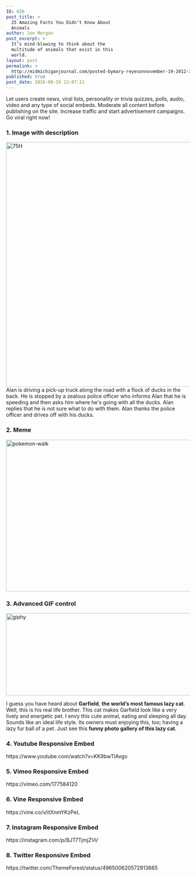```yaml
---
ID: 636
post_title: >
  25 Amazing Facts You Didn’t Know About
  Animals
author: Jon Morgan
post_excerpt: >
  It’s mind-blowing to think about the
  multitude of animals that exist in this
  world.
layout: post
permalink: >
  http://midmichiganjournal.com/posted-bymary-reyesonnovember-19-2012-3595sharesshare-on-facebookshare-on-twittershare-on-googleshare-on-pinterestits-mind-blowing-to-think-about-the-multitude-of-animals-that-exist-in-th
published: true
post_date: 2016-08-19 12:07:11
---
```

<p class="p1"><span class="s1">Let users create news, viral lists, personality or trivia quizzes, polls, audio, video and any type of social embeds. Moderate all content before publishing on the site. Increase traffic and start advertisement campaigns. Go viral right now!</span></p>

<h3>1. Image with description</h3>
<img class="aligncenter size-full wp-image-894" src="http://boombox.px-lab.com/lonely-panda/wp-content/uploads/sites/2/2016/08/75H.jpg" alt="75H" width="1000" height="669" />Alan is driving a pick-up truck along the road with a flock of ducks in the back. He is stopped by a zealous police officer who informs Alan that he is speeding and then asks him where he's going with all the ducks. Alan replies that he is not sure what to do with them. Alan thanks the police officer and drives off with his ducks.
<h3>2. Meme</h3>
<img class="aligncenter size-full wp-image-1249" src="http://boombox.px-lab.com/lonely-panda/wp-content/uploads/sites/2/2016/08/pokemon-walk.jpg" alt="pokemon-walk" width="754" height="415" />
<h3>3. Advanced GIF control</h3>
<img class="aligncenter size-full wp-image-1146" src="http://boombox.px-lab.com/lonely-panda/wp-content/uploads/sites/2/2016/08/giphy-1.gif" alt="giphy" width="754" height="225" />
<p class="p1"><span class="s1">I guess you have heard about <b>Garfield</b>, <b>the world’s most famous lazy cat</b>. Well, this is his real life brother. This cat makes Garfield look like a very lively and energetic pet. I envy this cute animal, eating and sleeping all day. Sounds like an ideal life style. Its owners must enjoying this, too; having a lazy fur ball of a pet. Just see this <b>funny photo gallery of this lazy cat</b>.</span></p>

<h3>4. Youtube Responsive Embed</h3>
https://www.youtube.com/watch?v=KK9bwTlAvgo
<h3>5. Vimeo Responsive Embed</h3>
https://vimeo.com/177584120
<h3>6. Vine Responsive Embed</h3>
https://vine.co/v/itXnmYKzPeL
<h3>7. Instagram Responsive Embed</h3>
https://instagram.com/p/BJT7TjmjZVi/
<h3>8. Twitter Responsive Embed</h3>
https://twitter.com/ThemeForest/status/496500620572913665
<div class="embed-code"></div>